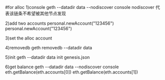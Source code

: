 #for alloc
1)console
geth --datadir data --nodiscover console
nodiscover 代表该链条不希望被其他节点发现

2)add two accounts
personal.newAccount("123456")
personal.newAccount("123456")

3)set the alloc account

4)removedb
geth removedb --datadir data

5)init
geth --datadir data init genesis.json

6)get balance
geth --datadir data --nodiscover console
eth.getBalance(eth.accounts[0])
eth.getBalance(eth.accounts[1])

